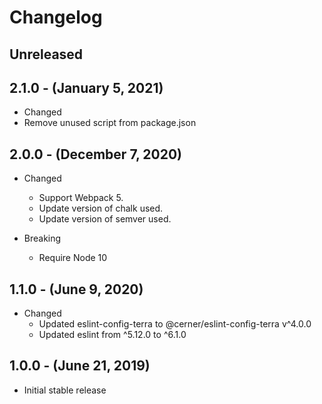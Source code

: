# Changelog

## Unreleased

## 2.1.0 - (January 5, 2021)

* Changed
 * Remove unused script from package.json

## 2.0.0 - (December 7, 2020)

* Changed
  * Support Webpack 5.
  * Update version of chalk used.
  * Update version of semver used.

* Breaking
  * Require Node 10

## 1.1.0 - (June 9, 2020)

* Changed
  * Updated eslint-config-terra to @cerner/eslint-config-terra v^4.0.0
  * Updated eslint from ^5.12.0 to ^6.1.0

## 1.0.0 - (June 21, 2019)

* Initial stable release
